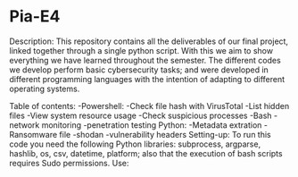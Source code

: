 # Pia-E4
Description:
This repository contains all the deliverables of our final project, linked together through a single python script. With this we aim to show everything we have learned throughout the semester.
The different codes we develop perform basic cybersecurity tasks; and were developed in different programming languages ​​with the intention of adapting to different operating systems.

Table of contents:
-Powershell:
  -Check file hash with VirusTotal
  -List hidden files
  -View system resource usage
  -Check suspicious processes
-Bash
  -network monitoring
  -penetration testing
Python:
  -Metadata extration
  -Ransomware file
  -shodan
  -vulnerability headers
Setting-up:
To run this code you need the following Python libraries: subprocess, argparse, hashlib, os, csv, datetime, platform; also that the execution of bash scripts requires Sudo permissions.
Use:


